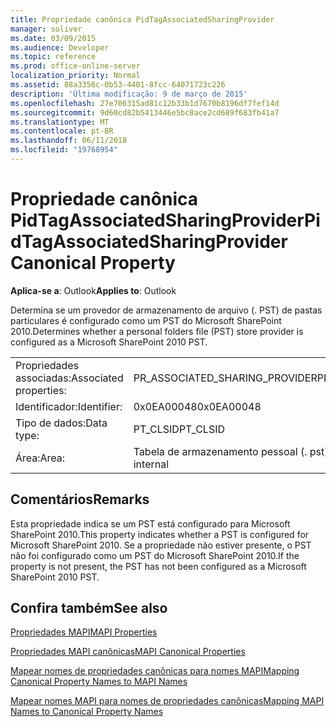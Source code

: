 ```yaml
---
title: Propriedade canônica PidTagAssociatedSharingProvider
manager: soliver
ms.date: 03/09/2015
ms.audience: Developer
ms.topic: reference
ms.prod: office-online-server
localization_priority: Normal
ms.assetid: 88a3356c-0b53-4401-8fcc-64071723c226
description: 'Última modificação: 9 de março de 2015'
ms.openlocfilehash: 27e706315ad81c12b33b1d7670b8196df7fef14d
ms.sourcegitcommit: 9d60cd82b5413446e5bc8ace2cd689f683fb41a7
ms.translationtype: MT
ms.contentlocale: pt-BR
ms.lasthandoff: 06/11/2018
ms.locfileid: "19768954"
---
```

# <a name="pidtagassociatedsharingprovider-canonical-property"></a><span data-ttu-id="44a18-103">Propriedade canônica PidTagAssociatedSharingProvider</span><span class="sxs-lookup"><span data-stu-id="44a18-103">PidTagAssociatedSharingProvider Canonical Property</span></span>

  
  
<span data-ttu-id="44a18-104">**Aplica-se a**: Outlook</span><span class="sxs-lookup"><span data-stu-id="44a18-104">**Applies to**: Outlook</span></span> 
  
<span data-ttu-id="44a18-105">Determina se um provedor de armazenamento de arquivo (. PST) de pastas particulares é configurado como um PST do Microsoft SharePoint 2010.</span><span class="sxs-lookup"><span data-stu-id="44a18-105">Determines whether a personal folders file (PST) store provider is configured as a Microsoft SharePoint 2010 PST.</span></span>
  
|||
|:-----|:-----|
|<span data-ttu-id="44a18-106">Propriedades associadas:</span><span class="sxs-lookup"><span data-stu-id="44a18-106">Associated properties:</span></span>  <br/> |<span data-ttu-id="44a18-107">PR_ASSOCIATED_SHARING_PROVIDER</span><span class="sxs-lookup"><span data-stu-id="44a18-107">PR_ASSOCIATED_SHARING_PROVIDER</span></span>  <br/> |
|<span data-ttu-id="44a18-108">Identificador:</span><span class="sxs-lookup"><span data-stu-id="44a18-108">Identifier:</span></span>  <br/> |<span data-ttu-id="44a18-109">0x0EA00048</span><span class="sxs-lookup"><span data-stu-id="44a18-109">0x0EA00048</span></span>  <br/> |
|<span data-ttu-id="44a18-110">Tipo de dados:</span><span class="sxs-lookup"><span data-stu-id="44a18-110">Data type:</span></span>  <br/> |<span data-ttu-id="44a18-111">PT_CLSID</span><span class="sxs-lookup"><span data-stu-id="44a18-111">PT_CLSID</span></span>  <br/> |
|<span data-ttu-id="44a18-112">Área:</span><span class="sxs-lookup"><span data-stu-id="44a18-112">Area:</span></span>  <br/> |<span data-ttu-id="44a18-113">Tabela de armazenamento pessoal (. pst) interna</span><span class="sxs-lookup"><span data-stu-id="44a18-113">Personal storage table (.pst) internal</span></span>  <br/> |
   
## <a name="remarks"></a><span data-ttu-id="44a18-114">Comentários</span><span class="sxs-lookup"><span data-stu-id="44a18-114">Remarks</span></span>

<span data-ttu-id="44a18-115">Esta propriedade indica se um PST está configurado para Microsoft SharePoint 2010.</span><span class="sxs-lookup"><span data-stu-id="44a18-115">This property indicates whether a PST is configured for Microsoft SharePoint 2010.</span></span> <span data-ttu-id="44a18-116">Se a propriedade não estiver presente, o PST não foi configurado como um PST do Microsoft SharePoint 2010.</span><span class="sxs-lookup"><span data-stu-id="44a18-116">If the property is not present, the PST has not been configured as a Microsoft SharePoint 2010 PST.</span></span>
  
## <a name="see-also"></a><span data-ttu-id="44a18-117">Confira também</span><span class="sxs-lookup"><span data-stu-id="44a18-117">See also</span></span>



[<span data-ttu-id="44a18-118">Propriedades MAPI</span><span class="sxs-lookup"><span data-stu-id="44a18-118">MAPI Properties</span></span>](mapi-properties.md)
  
[<span data-ttu-id="44a18-119">Propriedades MAPI canônicas</span><span class="sxs-lookup"><span data-stu-id="44a18-119">MAPI Canonical Properties</span></span>](mapi-canonical-properties.md)
  
[<span data-ttu-id="44a18-120">Mapear nomes de propriedades canônicas para nomes MAPI</span><span class="sxs-lookup"><span data-stu-id="44a18-120">Mapping Canonical Property Names to MAPI Names</span></span>](mapping-canonical-property-names-to-mapi-names.md)
  
[<span data-ttu-id="44a18-121">Mapear nomes MAPI para nomes de propriedades canônicas</span><span class="sxs-lookup"><span data-stu-id="44a18-121">Mapping MAPI Names to Canonical Property Names</span></span>](mapping-mapi-names-to-canonical-property-names.md)

